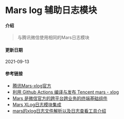 # Mars log 辅助日志模块

#### 介绍
> 与腾讯微信使用相同的Mars日志模块

#### 更新日期
2021-09-13

#### 参考链接
- [腾讯Mars-xlog官方](https://github.com/Tencent/mars)
- [利用 Github Actions 编译与发布 Tencent mars - xlog](https://github.com/ichenhe/Actions-Mars)
- [Mars 是微信官方的跨平台跨业务的终端基础组件](https://github.com/Tencent/mars)
- [Mars XLog日志模块集成](https://blog.csdn.net/xyl826/article/details/107026372/)
- [mars的xlog日志文件解析以及日志查看工具介绍](http://events.jianshu.io/p/21eab5b59676)